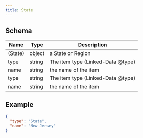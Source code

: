 ```yaml
---
title: State
---
```

## Schema

| Name | Type | Description |
|---|---|---|
| (State) | object | a State or Region |
| type | string | The item type (Linked-Data @type) |
| name | string | the name of the item |
| type | string | The item type (Linked-Data @type) |
| name | string | the name of the item |

## Example



```json
{
  "type": "State",
  "name": "New Jersey"
}
```
